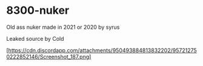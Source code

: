 # 8300-nuker
Old ass nuker made in 2021 or 2020 by syrus

Leaked source by Cold

[https://cdn.discordapp.com/attachments/950493884813832202/957212750222852146/Screenshot_187.png]
